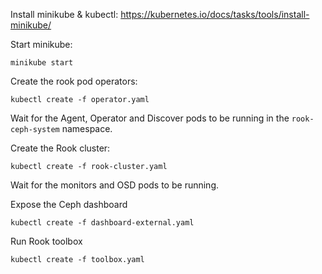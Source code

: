 
Install minikube & kubectl: https://kubernetes.io/docs/tasks/tools/install-minikube/

Start minikube:

```
minikube start
```

Create the rook pod operators:
```
kubectl create -f operator.yaml
```
Wait for the Agent, Operator and Discover pods to be running in the `rook-ceph-system` namespace.


Create the Rook cluster:
```
kubectl create -f rook-cluster.yaml
```
Wait for the monitors and OSD pods to be running.

Expose the Ceph dashboard
```
kubectl create -f dashboard-external.yaml
```

Run Rook toolbox
```
kubectl create -f toolbox.yaml
```
